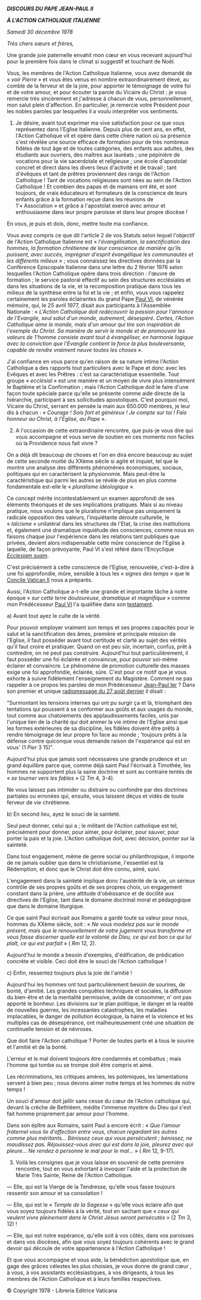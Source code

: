 ***DISCOURS DU PAPE JEAN-PAUL II***

***À L'ACTION CATHOLIQUE ITALIENNE***

*Samedi 30 décembre 1978*

*Très chers sœurs et frères,*

Une grande joie paternelle envahit mon cœur en vous recevant aujourd'hui pour la première fois dans le climat si suggestif et touchant de Noël.

Vous, les membres de l'Action Catholique Italienne, vous avez demandé de « *voir Pierre* » et vous êtes venus en nombre extraordinairement élevé, au comble de la ferveur et de la joie, pour apporter le témoignage de votre foi et de votre amour, et pour écouter la parole du Vicaire du Christ ; je vous remercie très sincèrement et j'adresse à chacun de vous, personnellement, mon salut plein d'affection. En particulier, je remercie votre Président pour les nobles paroles par lesquelles il a voulu interpréter vos sentiments.

1. Je désire, avant tout exprimer ma vive satisfaction pour ce que vous représentez dans l'Eglise Italienne. Depuis plus de cent ans, en effet, l'Action Catholique vit et opère dans cette chère nation où sa présence s'est révélée une source efficace de formation pour de très nombreux fidèles de tout âge et de toutes catégories, des enfants aux adultes, des étudiants aux ouvriers, des maîtres aux lauréats ; une pépinière de vocations pour la vie sacerdotale et religieuse ; une école d'apostolat concret et direct dans les divers lieux d'activité et de travail ; tant d'évêques et tant de prêtres proviennent des rangs de l'Action Catholique ! Tant de vocations religieuses sont nées au sein de l'Action Catholique ! Et combien des papas et de mamans ont été, et sont toujours, de vrais éducateurs et formateurs de la conscience de leurs enfants grâce à la formation reçue dans les réunions de 1'« Association » et grâce à l'apostolat exercé avec amour et enthousiasme dans leur propre paroisse et dans leur propre diocèse !

En vous, je puis et dois, donc, mettre toute ma confiance.

Vous avez compris ce que dit l'article 2 de vos Statuts selon lequel l'objectif de l'Action Catholique Italienne est « *l'évangélisation, la sanctification des hommes, la formation chrétienne de leur conscience de manière qu'ils puissent, avec succès, imprégner d'esprit évangélique les communautés et les différents milieux* » ; vous connaissez les directives données par la Conférence Episcopale Italienne dans une lettre du 2 février 1976 selon lesquelles l'Action Catholique opère dans trois direction : l'œuvre de formation ; le service pastoral effectif au sein des structures ecclésiales et dans les situations de la vie, et la recomposition pratique dans tous les milieux de la synthèse entre la foi et la vie ; et enfin, vous vous rappelez certainement les paroles éclairantes du grand Pape [Paul VI](http://www.vatican.va/holy_father/paul_vi/index_fr.htm), de vénérée mémoire, qui, le 25 avril 1977, disait aux participants à l'Assemblée Nationale : « *L'Action Catholique doit redécouvrir la passion pour l'annonce de l'Evangile, seul salut d'un monde, autrement, désespéré. Certes, l'Action Catholique aime le monde, mais d'un amour qui tire son inspiration de l'exemple du Christ. Sa manière de servir le monde et de promouvoir les valeurs de 1'homme consiste avant tout à évangéliser, en harmonie logique avec la conviction que l'Evangile contient la force la plus bouleversante, capable de rendre vraiment neuve toutes les choses* ».

J'ai confiance en vous parce qu'en raison de sa nature intime l'Action Catholique a des rapports tout particuliers avec le Pape et donc avec les Evêques et avec les Prêtres : c'est sa caractéristique essentielle. Tout groupe « *ecclésial* » est une manière et un moyen de vivre plus intensément le Baptême et la Confirmation ; mais l'Action Catholique doit le faire d'une façon toute spéciale parce qu'elle se présente comme aide directe de la hiérarchie, participant à ses sollicitudes apostoliques. C'est pourquoi moi, Vicaire du Christ, serrant en pensée la main aux 650.000 membres, je leur dis à chacun : « *Courage ! Sois fort et généreux ! Je compte sur toi ! Fais honneur au Christ, à l'Eglise, au Pape* ».

2. A l'occasion de cette extraordinaire rencontre, que puis-je vous dire qui vous accompagne et vous serve de soutien en ces moments non faciles où la Providence nous fait vivre ?

On a déjà dit beaucoup de choses et l'on en dira encore beaucoup au sujet de cette seconde moitié du XXème siècle si agité et inquiet, tel que le montre une analyse des différents phénomènes économiques, sociaux, politiques qui en caractérisent la physionomie. Mais peut-être la caractéristique qui parmi les autres se révèle de plus en plus comme fondamentale est-elle le « *pluralisme idéologique* ».

Ce concept mérite incontestablement un examen approfondi de ses éléments théoriques et de ses implications pratiques. Mais si au niveau pratique, nous voulons que le pluralisme n'implique pas uniquement la radicale opposition des valeurs, l'inquiétante déroute culturelle, le « *laïcisme* » unilatéral dans les structures de l'Etat, la crise des institutions et, également une dramatique inquiétude des consciences, comme nous en faisons chaque jour l'expérience dans les relations tant publiques que privées, devient alors indispensable cette mûre conscience de l'Eglise à laquelle, de façon prévoyante, Paul VI s'est référé dans l'Encyclique *[Ecclesiam suam](http://www.vatican.va/holy_father/paul_vi/encyclicals/documents/hf_p-vi_enc_06081964_ecclesiam_fr.html)*.

C'est précisément à cette conscience de l'Eglise, renouvelée, c'est-à-dire à une foi approfondie, mûre, sensible à tous les « *signes des temps* » que le [Concile Vatican II](http://www.vatican.va/archive/hist_councils/ii_vatican_council/index_fr.htm) nous a préparés.

Aussi, l'Action Catholique a-t-elle une grande et importante tâche à notre époque « *sur cette terre douloureuse, dramatique et magnifique* » comme mon Prédécesseur [Paul VI](http://www.vatican.va/holy_father/paul_vi/index_fr.htm) l'a qualifiée dans son [testament](http://www.vatican.va/holy_father/paul_vi/speeches/1978/august/document/hf_p-vi_spe_19780810_testamento-paolo-vi_fr.html).

a) Avant tout ayez le culte de la vérité.

Pour pouvoir employer vraiment son temps et ses propres capacités pour le salut et la sanctification des âmes, première et principale mission de l'Eglise, il faut posséder avant tout certitude et clarté au sujet des vérités qu'il faut croire et pratiquer. Quand on est peu sûr, incertain, confus, prêt à contredire, on ne peut pas construire. Aujourd'hui tout particulièrement, il faut posséder une foi éclairée et convaincue, pour pouvoir soi-même éclairer et convaincre. Le phénomène de promotion culturelle des masses exige une foi approfondie, éclairée, sûre. C'est pour ce motif que je vous exhorte à suivre fidèlement l'enseignement du Magistère. Comment ne pas rappeler à ce propos les paroles de mon Prédécesseur [Jean-Paul Ier](http://www.vatican.va/holy_father/john_paul_i/index_fr.htm) ? Dans son premier et unique [radiomessage du 27 août dernier](http://www.vatican.va/holy_father/john_paul_i/messages/documents/hf_jp-i_mes_urbi-et-orbi_27081978_fr.html) il disait :

"Surmontant les tensions internes qui ont pu surgir ça et là, triomphant des tentations qui poussent à se conformer aux goûts et aux usages du monde, tout comme aux chatoiements des applaudissements faciles, unis par l'unique lien de la charité qui doit animer la vie intime de l'Eglise ainsi que les formes extérieures de sa discipline, les fidèles doivent être prêts à rendre témoignage de leur propre foi face au monde ; 'toujours prêts à la défense contre quiconque vous demande raison de l'espérance qui est en vous' (1 *Pier* 3 15)".

Aujourd'hui plus que jamais sont nécessaires une grande prudence et un grand équilibre parce que, comme déjà saint Paul l'écrivait à Timothée, les hommes ne supportent plus la saine doctrine et sont au contraire tentés de « *se tourner vers les fables* » (2 *Tm* 4, 3-4).

Ne vous laissez pas intimider ou distraire ou confondre par des doctrines partiales ou erronées qui, ensuite, vous laissent déçus et vidés de toute ferveur de vie chrétienne.

b) En second lieu, ayez le souci de la sainteté.

Seul peut donner, celui qui a ; le militant de l'Action catholique est tel, précisément pour donner, pour aimer, pour éclairer, pour sauver, pour porter la paix et la joie. L'Action catholique doit, avec décision, pointer sur la sainteté.

Dans tout engagement, même de genre social ou philanthropique, il importe de ne jamais oublier que dans le christianisme, l'essentiel est la Rédemption, et donc que le Christ doit être connu, aimé, suivi.

L'engagement dans la sainteté implique donc l'austérité de la vie, un sérieux contrôle de ses propres goûts et de ses propres choix, un engagement constant dans la prière, une attitude d'obéissance et de docilité aux directives de l'Eglise, tant dans le domaine doctrinal moral et pédagogique que dans le domaine liturgique.

Ce que saint Paul écrivait aux Romains a gardé toute sa valeur pour nous, hommes du XXème siècle, soit : « *Ne vous modelez pas sur le monde présent, mais que le renouvellement de votre jugement vous transforme et vous fasse discerner quelle est la volonté de Dieu, ce qui est bon ce qui lui plaît, ce qui est parfait* » ( *Rm* 12, 2).

Aujourd'hui le monde a besoin d'exemples, d'édification, de prédication concrète et visible. Ceci doit être le souci de l'Action catholique !

c) Enfin, ressentez toujours plus la joie de l'amitié !

Aujourd'hui les hommes ont tout particulièrement besoin de sourires, de bonté, d'amitié. Les grandes conquêtes techniques et sociales, la diffusion du bien-être et de la mentalité permissive, avide de consommer, n' ont pas apporté le bonheur. Les divisions sur le plan politique, le danger et la réalité de nouvelles guerres, les incessantes catastrophes, les maladies implacables, le danger de pollution écologique, la haine et la violence et les multiples cas de désespérance, ont malheureusement créé une situation de continuelle tension et de névroses.

Que doit faire l'Action catholique ? Porter de toutes parts et à tous le sourire et l'amitié et de la bonté.

L'erreur et le mal doivent toujours être condamnés et combattus ; mais l'homme qui tombe ou se trompe doit être compris et aimé.

Les récriminations, les critiques amères, les polémiques, les lamentations servent à bien peu ; nous devons aimer notre temps et les hommes de notre temps !

Un souci d'amour doit jaillir sans cesse du cœur de l'Action catholique qui, devant la crèche de Bethléem, médite l'immense mystère du Dieu qui s'est fait homme proprement par amour pour l'homme.

Dans son épître aux Romains, saint Paul a encore écrit : « *Que l'amour fraternel vous lie d'affection entre vous, chacun regardant les autres comme plus méritants... Bénissez ceux qui vous persécutent ; bénissez, ne maudissez pas. Réjouissez-vous avec qui est dans la joie, pleurez avec qui pleure... Ne rendez à personne le mal pour le mal...* » ( *Rm* 12, 9-17).

3. Voilà les consignes que je vous laisse en souvenir de cette première rencontre, tout en vous exhortant à invoquer l'aide et la protection de Marie Très Sainte, Reine de l'Action Catholique.

— Elle, qui est la Vierge de la Tendresse, qu'elle vous fasse toujours ressentir son amour et sa consolation !

— Elle, qui est le « *Temple de la Sagesse* » qu'elle vous éclaire afin que vous soyez toujours fidèles à la vérité, tout en sachant que « *ceux qui veulent vivre pleinement dans le Christ Jésus seront persécutés* » (2 *Tm* 3, 12) !

— Elle, qui est notre espérance, qu'elle soit à vos côtés, dans vos paroisses et dans vos diocèses, afin que vous soyez toujours cohérents avec le grand devoir qui découle de votre appartenance à l'Action Catholique !

Et que vous accompagne et vous aide, la bénédiction apostolique que, en gage des grâces célestes les plus choisies, je vous donne de grand cœur , à vous, à vos assistants ecclésiastiques, à vos dirigeants, à tous les membres de l'Action Catholique et à leurs familles respectives.

© Copyright 1978 - Libreria Editrice Vaticana